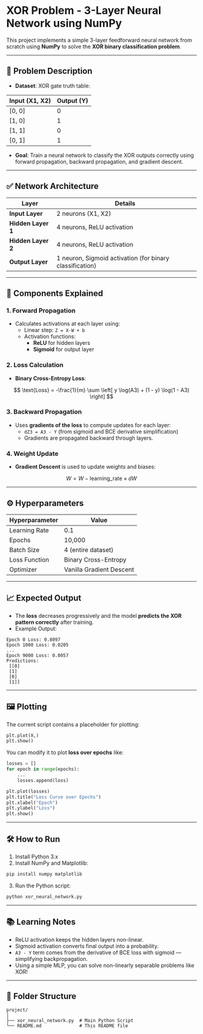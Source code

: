 # XOR Problem - 3-Layer Neural Network using NumPy

This project implements a simple 3-layer feedforward neural network from scratch using **NumPy** to solve the **XOR binary classification problem**.

---

## 🤩 Problem Description

- **Dataset**: XOR gate truth table:

| Input (X1, X2) | Output (Y) |
| -------------- | ---------- |
| [0, 0]         | 0          |
| [1, 0]         | 1          |
| [1, 1]         | 0          |
| [0, 1]         | 1          |

- **Goal**: Train a neural network to classify the XOR outputs correctly using forward propagation, backward propagation, and gradient descent.

---

## ✅ Network Architecture

| Layer              | Details                                                  |
| ------------------ | -------------------------------------------------------- |
| **Input Layer**    | 2 neurons (X1, X2)                                       |
| **Hidden Layer 1** | 4 neurons, ReLU activation                               |
| **Hidden Layer 2** | 4 neurons, ReLU activation                               |
| **Output Layer**   | 1 neuron, Sigmoid activation (for binary classification) |

---

## 📝 Components Explained

### 1. **Forward Propagation**

- Calculates activations at each layer using:
  - Linear step: `Z = X·W + b`
  - Activation functions:
    - **ReLU** for hidden layers
    - **Sigmoid** for output layer

### 2. **Loss Calculation**

- **Binary Cross-Entropy Loss**:

$$
\text{Loss} = -\frac{1}{m} \sum \left[ y \log(A3) + (1 - y) \log(1 - A3) \right]
$$

### 3. **Backward Propagation**

- Uses **gradients of the loss** to compute updates for each layer:
  - `dZ3 = A3 - Y` (from sigmoid and BCE derivative simplification)
  - Gradients are propagated backward through layers.

### 4. **Weight Update**

- **Gradient Descent** is used to update weights and biases:

$$
W = W - \text{learning\_rate} \times dW
$$

---

## ⚙️ Hyperparameters

| Hyperparameter | Value                    |
| -------------- | ------------------------ |
| Learning Rate  | 0.1                      |
| Epochs         | 10,000                   |
| Batch Size     | 4 (entire dataset)       |
| Loss Function  | Binary Cross-Entropy     |
| Optimizer      | Vanilla Gradient Descent |

---

## 📈 Expected Output

- The **loss** decreases progressively and the model **predicts the XOR pattern correctly** after training.
- Example Output:

```
Epoch 0 Loss: 0.8097
Epoch 1000 Loss: 0.0205
...
Epoch 9000 Loss: 0.0057
Predictions:
 [[0]
 [1]
 [0]
 [1]]
```

---

## 🖼️ Plotting

The current script contains a placeholder for plotting:

```python
plt.plot(X,)
plt.show()
```

You can modify it to plot **loss over epochs** like:

```python
losses = []
for epoch in range(epochs):
    ...
    losses.append(loss)

plt.plot(losses)
plt.title("Loss Curve over Epochs")
plt.xlabel("Epoch")
plt.ylabel("Loss")
plt.show()
```

---

## 🛠️ How to Run

1. Install Python 3.x
2. Install NumPy and Matplotlib:

```bash
pip install numpy matplotlib
```

3. Run the Python script:

```bash
python xor_neural_network.py
```

---

## 📚 Learning Notes

- ReLU activation keeps the hidden layers non-linear.
- Sigmoid activation converts final output into a probability.
- `A3 - Y` term comes from the derivative of BCE loss with sigmoid — simplifying backpropagation.
- Using a simple MLP, you can solve non-linearly separable problems like XOR!

---

## 📁 Folder Structure

```
project/
│
├── xor_neural_network.py  # Main Python Script
└── README.md              # This README file
```

